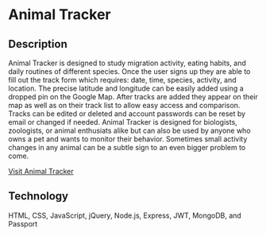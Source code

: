 # Animal Tracker

## Description
Animal Tracker is designed to study migration activity, eating habits, and daily routines of different species. Once the user signs up they are able to fill out the track form which requires: date, time, species, activity, and location. The precise latitude and longitude can be easily added using a dropped pin on the Google Map. After tracks are added they appear on their map as well as on their track list to allow easy access and comparison. Tracks can be edited or deleted and account passwords can be reset by email or changed if needed. Animal Tracker is designed for biologists, zoologists, or animal enthusiats alike but can also be used by anyone who owns a pet and wants to monitor their behavior. Sometimes small activity changes in any animal can be a subtle sign to an even bigger problem to come.

[Visit Animal Tracker](https://animaltrack.herokuapp.com/)

## Technology
HTML, CSS, JavaScript, jQuery, Node.js, Express, JWT, MongoDB, and Passport
